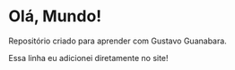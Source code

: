 # Olá, Mundo!
 Repositório criado para aprender com Gustavo Guanabara.
 
 Essa linha eu adicionei diretamente no site!
